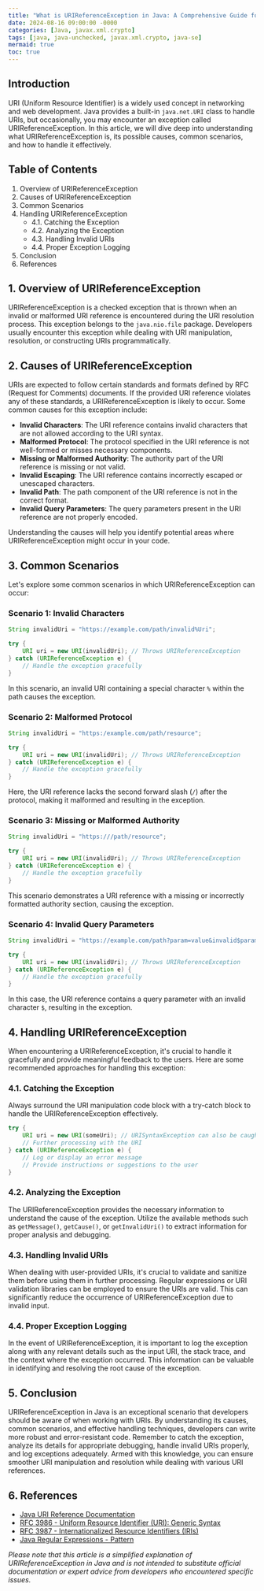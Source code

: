 ```yaml
---
title: "What is URIReferenceException in Java: A Comprehensive Guide for Developers"
date: 2024-08-16 09:00:00 -0000
categories: [Java, javax.xml.crypto]
tags: [java, java-unchecked, javax.xml.crypto, java-se]
mermaid: true
toc: true
---
```



## Introduction

URI (Uniform Resource Identifier) is a widely used concept in networking and web development. Java provides a built-in `java.net.URI` class to handle URIs, but occasionally, you may encounter an exception called URIReferenceException. In this article, we will dive deep into understanding what URIReferenceException is, its possible causes, common scenarios, and how to handle it effectively. 

## Table of Contents
1. Overview of URIReferenceException
2. Causes of URIReferenceException
3. Common Scenarios
4. Handling URIReferenceException
   - 4.1. Catching the Exception
   - 4.2. Analyzing the Exception
   - 4.3. Handling Invalid URIs 
   - 4.4. Proper Exception Logging
5. Conclusion
6. References

## 1. Overview of URIReferenceException

URIReferenceException is a checked exception that is thrown when an invalid or malformed URI reference is encountered during the URI resolution process. This exception belongs to the `java.nio.file` package. Developers usually encounter this exception while dealing with URI manipulation, resolution, or constructing URIs programmatically.

## 2. Causes of URIReferenceException

URIs are expected to follow certain standards and formats defined by RFC (Request for Comments) documents. If the provided URI reference violates any of these standards, a URIReferenceException is likely to occur. Some common causes for this exception include:

- **Invalid Characters**: The URI reference contains invalid characters that are not allowed according to the URI syntax.
- **Malformed Protocol**: The protocol specified in the URI reference is not well-formed or misses necessary components.
- **Missing or Malformed Authority**: The authority part of the URI reference is missing or not valid.
- **Invalid Escaping**: The URI reference contains incorrectly escaped or unescaped characters.
- **Invalid Path**: The path component of the URI reference is not in the correct format.
- **Invalid Query Parameters**: The query parameters present in the URI reference are not properly encoded.

Understanding the causes will help you identify potential areas where URIReferenceException might occur in your code.

## 3. Common Scenarios

Let's explore some common scenarios in which URIReferenceException can occur:

### Scenario 1: Invalid Characters

```java
String invalidUri = "https://example.com/path/invalid%Uri";

try {
    URI uri = new URI(invalidUri); // Throws URIReferenceException
} catch (URIReferenceException e) {
    // Handle the exception gracefully
}
```

In this scenario, an invalid URI containing a special character `%` within the path causes the exception.

### Scenario 2: Malformed Protocol

```java
String invalidUri = "https:/example.com/path/resource";

try {
    URI uri = new URI(invalidUri); // Throws URIReferenceException
} catch (URIReferenceException e) {
    // Handle the exception gracefully
}
```

Here, the URI reference lacks the second forward slash (`/`) after the protocol, making it malformed and resulting in the exception.

### Scenario 3: Missing or Malformed Authority

```java
String invalidUri = "https:///path/resource";

try {
    URI uri = new URI(invalidUri); // Throws URIReferenceException
} catch (URIReferenceException e) {
    // Handle the exception gracefully
}
```

This scenario demonstrates a URI reference with a missing or incorrectly formatted authority section, causing the exception.

### Scenario 4: Invalid Query Parameters

```java
String invalidUri = "https://example.com/path?param=value&invalid$param";

try {
    URI uri = new URI(invalidUri); // Throws URIReferenceException
} catch (URIReferenceException e) {
    // Handle the exception gracefully
}
```

In this case, the URI reference contains a query parameter with an invalid character `$`, resulting in the exception.

## 4. Handling URIReferenceException

When encountering a URIReferenceException, it's crucial to handle it gracefully and provide meaningful feedback to the users. Here are some recommended approaches for handling this exception:

### 4.1. Catching the Exception

Always surround the URI manipulation code block with a try-catch block to handle the URIReferenceException effectively.

```java
try {
    URI uri = new URI(someUri); // URISyntaxException can also be caught if required
    // Further processing with the URI
} catch (URIReferenceException e) {
    // Log or display an error message
    // Provide instructions or suggestions to the user
}
```

### 4.2. Analyzing the Exception

The URIReferenceException provides the necessary information to understand the cause of the exception. Utilize the available methods such as `getMessage()`, `getCause()`, or `getInvalidUri()` to extract information for proper analysis and debugging.

### 4.3. Handling Invalid URIs

When dealing with user-provided URIs, it's crucial to validate and sanitize them before using them in further processing. Regular expressions or URI validation libraries can be employed to ensure the URIs are valid. This can significantly reduce the occurrence of URIReferenceException due to invalid input.

### 4.4. Proper Exception Logging

In the event of URIReferenceException, it is important to log the exception along with any relevant details such as the input URI, the stack trace, and the context where the exception occurred. This information can be valuable in identifying and resolving the root cause of the exception.

## 5. Conclusion

URIReferenceException in Java is an exceptional scenario that developers should be aware of when working with URIs. By understanding its causes, common scenarios, and effective handling techniques, developers can write more robust and error-resistant code. Remember to catch the exception, analyze its details for appropriate debugging, handle invalid URIs properly, and log exceptions adequately. Armed with this knowledge, you can ensure smoother URI manipulation and resolution while dealing with various URI references.

## 6. References

- [Java URI Reference Documentation](https://docs.oracle.com/en/java/javase/11/docs/api/java.base/java/net/URI.html)
- [RFC 3986 - Uniform Resource Identifier (URI): Generic Syntax](https://datatracker.ietf.org/doc/html/rfc3986)
- [RFC 3987 - Internationalized Resource Identifiers (IRIs)](https://datatracker.ietf.org/doc/html/rfc3987)
- [Java Regular Expressions - Pattern](https://docs.oracle.com/en/java/javase/11/docs/api/java.base/java/util/regex/Pattern.html)

*Please note that this article is a simplified explanation of URIReferenceException in Java and is not intended to substitute official documentation or expert advice from developers who encountered specific issues.*
